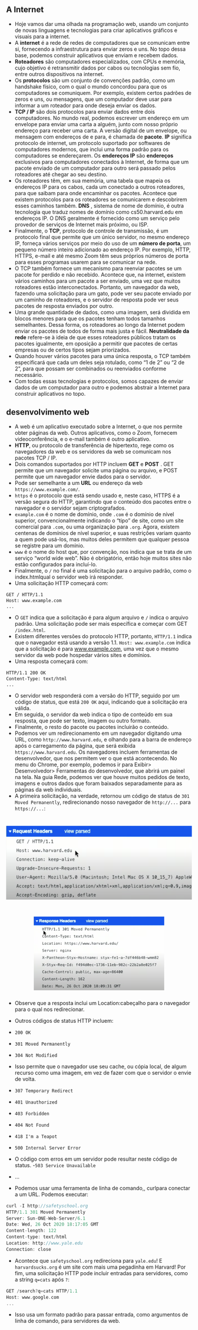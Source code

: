 ## A Internet

- Hoje vamos dar uma olhada na programação web, usando um conjunto de novas linguagens e tecnologias para criar aplicativos gráficos e visuais para a internet.
- A **internet** é a rede de redes de computadores que se comunicam entre si, fornecendo a infraestrutura para enviar zeros e uns. No topo dessa base, podemos construir aplicativos que enviam e recebem dados.
- **Roteadores** são computadores especializados, com CPUs e memória, cujo objetivo é retransmitir dados por cabos ou tecnologias sem fio, entre outros dispositivos na internet.
- Os **protocolos** são um conjunto de convenções padrão, como um handshake físico, com o qual o mundo concordou para que os computadores se comuniquem. Por exemplo, existem certos padrões de zeros e uns, ou mensagens, que um computador deve usar para informar a um roteador para onde deseja enviar os dados.
- **TCP / IP** são dois protocolos para enviar dados entre dois computadores. No mundo real, podemos escrever um endereço em um envelope para enviar uma carta a alguém, junto com nosso próprio endereço para receber uma carta. A versão digital de um envelope, ou mensagem com endereços de e para, é chamada de **pacote**.
**IP** significa protocolo de internet, um protocolo suportado por softwares de computadores modernos, que inclui uma forma padrão para os computadores se endereçarem. Os **endereços IP** são **endereços** exclusivos para computadores conectados à Internet, de forma que um pacote enviado de um computador para outro será passado pelos roteadores até chegar ao seu destino.
- Os roteadores têm, em sua memória, uma tabela que mapeia os endereços IP para os cabos, cada um conectado a outros roteadores, para que saibam para onde encaminhar os pacotes. Acontece que existem protocolos para os roteadores se comunicarem e descobrirem esses caminhos também.
**DNS** , sistema de nome de domínio, é outra tecnologia que traduz nomes de domínio como cs50.harvard.edu em endereços IP. O DNS geralmente é fornecido como um serviço pelo provedor de serviços de Internet mais próximo, ou ISP.
- Finalmente, o **TCP**, protocolo de controle de transmissão, é um protocolo final que permite que um único servidor, no mesmo endereço IP, forneça vários serviços por meio do uso de um **número de porta**, um pequeno número inteiro adicionado ao endereço IP. Por exemplo, HTTP, HTTPS, e-mail e até mesmo Zoom têm seus próprios números de porta para esses programas usarem para se comunicar na rede.
- O TCP também fornece um mecanismo para reenviar pacotes se um pacote for perdido e não recebido. Acontece que, na internet, existem vários caminhos para um pacote a ser enviado, uma vez que muitos roteadores estão interconectados. Portanto, um navegador da web, fazendo uma solicitação para um gato, pode ver seu pacote enviado por um caminho de roteadores, e o servidor de resposta pode ver seus pacotes de resposta enviados por outro.
- Uma grande quantidade de dados, como uma imagem, será dividida em blocos menores para que os pacotes tenham todos tamanhos semelhantes. Dessa forma, os roteadores ao longo da Internet podem enviar os pacotes de todos de forma mais justa e fácil. **Neutralidade da rede** refere-se à ideia de que esses roteadores públicos tratam os pacotes igualmente, em oposição a permitir que pacotes de certas empresas ou de certos tipos sejam priorizados.
- Quando houver vários pacotes para uma única resposta, o TCP também especificará que cada um deles seja rotulado, como “1 de 2” ou “2 de 2”, para que possam ser combinados ou reenviados conforme necessário.
- Com todas essas tecnologias e protocolos, somos capazes de enviar dados de um computador para outro e podemos abstrair a Internet para construir aplicativos no topo.

## desenvolvimento web

- A web é um aplicativo executado sobre a Internet, o que nos permite obter páginas da web. Outros aplicativos, como o Zoom, fornecem videoconferência, e o e-mail também é outro aplicativo.
- **HTTP**, ou protocolo de transferência de hipertexto, rege como os navegadores da web e os servidores da web se comunicam nos pacotes TCP / IP.
- Dois comandos suportados por HTTP incluem **GET** e **POST** . GET permite que um navegador solicite uma página ou arquivo, e POST permite que um navegador envie dados para o servidor.
- Pode ser semelhante a um **URL** ou endereço da web `https://www.example.com/`.
- `https` é o protocolo que está sendo usado e, neste caso, HTTPS é a versão segura do HTTP, garantindo que o conteúdo dos pacotes entre o navegador e o servidor sejam criptografados.
- `example.com` é o nome de domínio, onde `.com` é o domínio de nível superior, convencionalmente indicando o “tipo” de site, como um site comercial para `.com`, ou uma organização para `.org`. Agora, existem centenas de domínios de nível superior, e suas restrições variam quanto a quem pode usá-los, mas muitos deles permitem que qualquer pessoa se registre para um domínio.
- `www` é o nome do host que, por convenção, nos indica que se trata de um serviço “world wide web”. Não é obrigatório, então hoje muitos sites não estão configurados para incluí-lo.
- Finalmente, o `/` no final é uma solicitação para o arquivo padrão, como o index.htmlqual o servidor web irá responder.
- Uma solicitação HTTP começará com:

```
GET / HTTP/1.1
Host: www.example.com
...
```

- O `GET` indica que a solicitação é para algum arquivo e `/` indica o arquivo padrão. Uma solicitação pode ser mais específica e começar com GET `/index.html`.
- Existem diferentes versões do protocolo HTTP, portanto, `HTTP/1.1` indica que o navegador está usando a versão 1.1.
`Host: www.example.com` indica que a solicitação é para www.example.com, uma vez que o mesmo servidor da web pode hospedar vários sites e domínios.
- Uma resposta começará com:

```
HTTP/1.1 200 OK
Content-Type: text/html
...
```

- O servidor web responderá com a versão do HTTP, seguido por um código de status, que está `200 OK` aqui, indicando que a solicitação era válida.
- Em seguida, o servidor da web indica o tipo de conteúdo em sua resposta, que pode ser texto, imagem ou outro formato.
- Finalmente, o resto do pacote ou pacotes incluirão o conteúdo.
- Podemos ver um redirecionamento em um navegador digitando uma URL, como `http://www.harvard.edu`, e olhando para a barra de endereço após o carregamento da página, que será exibida `https://www.harvard.edu`. Os navegadores incluem ferramentas de desenvolvedor, que nos permitem ver o que está acontecendo. No menu do Chrome, por exemplo, podemos ir para Exibir> Desenvolvedor> Ferramentas do desenvolvedor, que abrirá um painel na tela. Na guia Rede, podemos ver que houve muitos pedidos de texto, imagens e outros dados que foram baixados separadamente para as páginas da web individuais.
- A primeira solicitação, na verdade, retornou um código de status de `301 Moved Permanently`, redirecionando nosso navegador de `http://...` para `https://...`:

<h1 align="center">
<img alt="request_headers" src=".github/request_headers.png" height="200px" />
</h1>

<h1 align="center">
<img alt="v" src=".github/response_headers.png" height="200px" />
</h1>

- Observe que a resposta inclui um Location:cabeçalho para o navegador para o qual nos redirecionar.
- Outros códigos de status HTTP incluem:
- `200 OK`
- `301 Moved Permanently`
- `304 Not Modified`
- Isso permite que o navegador use seu cache, ou cópia local, de algum recurso como uma imagem, em vez de fazer com que o servidor o envie de volta.
- `307 Temporary Redirect`
- `401 Unauthorized`
- `403 Forbidden`
- `404 Not Found`
- `418 I'm a Teapot`
- `500 Internal Server Error`
- O código com erros em um servidor pode resultar neste código de status.
-`503 Service Unavailable`
- …

- Podemos usar uma ferramenta de linha de comando,, curlpara conectar a um URL. Podemos executar:

```c
curl -I http://safetyschool.org
HTTP/1.1 301 Moved Permanently
Server: Sun-ONE-Web-Server/6.1
Date: Wed, 26 Oct 2020 18:17:05 GMT
Content-length: 122
Content-type: text/html
Location: http://www.yale.edu
Connection: close
```

- Acontece que `safetyschool.org` redireciona para `yale.edu`!
E `harvardsucks.org` é um site com mais uma pegadinha em Harvard!
Por fim, uma solicitação HTTP pode incluir entradas para servidores, como a string `q=cats` após `?`:

```c
GET /search?q=cats HTTP/1.1
Host: www.google.com
...
```

- Isso usa um formato padrão para passar entrada, como argumentos de linha de comando, para servidores da web.
